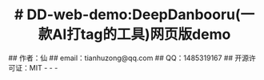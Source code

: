 
<p align="center">
  <h1 style="text-align: center;"># DD-web-demo:DeepDanbooru(一款AI打tag的工具)网页版demo</h1>
</p>
## 作者：仙
## email：tianhuzong@qq.com
## QQ：1485319167
## 开源许可证：MIT
- - -
